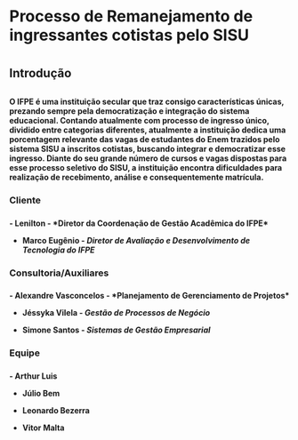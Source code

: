 <h1>Processo de Remanejamento de ingressantes cotistas pelo SISU<h1>
<h2> Introdução <h2>
<h4>O IFPE é uma instituição secular que traz consigo características únicas, prezando sempre pela democratização e integração do sistema educacional. Contando atualmente com processo de ingresso único, dividido entre categorias diferentes, atualmente a instituição dedica uma porcentagem relevante das vagas de estudantes do Enem trazidos pelo sistema SISU a inscritos cotistas, buscando integrar e democratizar esse ingresso. Diante do seu grande número de cursos e vagas dispostas para esse processo seletivo do SISU, a instituição encontra dificuldades para realização de recebimento, análise e consequentemente matrícula.<h4>

<h3> Cliente <h3>
   <h4>
   - Lenilton - *Diretor da Coordenação de Gestão Acadêmica do IFPE*
   
   - Marco Eugênio - *Diretor de Avaliação e Desenvolvimento de Tecnologia do IFPE*
  <h4>
<h3> Consultoria/Auxiliares <h3>
    <h4>
  - Alexandre Vasconcelos - *Planejamento de Gerenciamento de Projetos*
   
  - Jéssyka Vilela - *Gestão de Processos de Negócio*
   
  - Simone Santos - *Sistemas de Gestão Empresarial*
   <h4>
<h3> Equipe <h3>
    <h4>
   - Arthur Luis
   
   - Júlio Bem
   
   - Leonardo Bezerra
   
   - Vitor Malta
   <h4>
